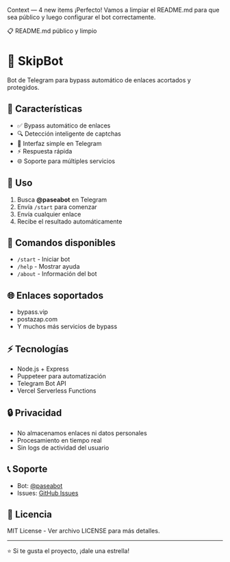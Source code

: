 


Context
— 4 new items
¡Perfecto! Vamos a limpiar el README.md para que sea público y luego configurar el bot correctamente.

📋 README.md público y limpio
# 🤖 SkipBot

Bot de Telegram para bypass automático de enlaces acortados y protegidos.

## 🚀 Características

- ✅ Bypass automático de enlaces
- 🔍 Detección inteligente de captchas
- 📱 Interfaz simple en Telegram
- ⚡ Respuesta rápida
- 🌐 Soporte para múltiples servicios

## 📱 Uso

1. Busca **@paseabot** en Telegram
2. Envía `/start` para comenzar
3. Envía cualquier enlace
4. Recibe el resultado automáticamente

## 🔧 Comandos disponibles

- `/start` - Iniciar bot
- `/help` - Mostrar ayuda
- `/about` - Información del bot

## 🌐 Enlaces soportados

- bypass.vip
- postazap.com
- Y muchos más servicios de bypass

## ⚡ Tecnologías

- Node.js + Express
- Puppeteer para automatización
- Telegram Bot API
- Vercel Serverless Functions

## 🔒 Privacidad

- No almacenamos enlaces ni datos personales
- Procesamiento en tiempo real
- Sin logs de actividad del usuario

## 📞 Soporte

- Bot: [@paseabot](https://t.me/paseabot)
- Issues: [GitHub Issues](https://github.com/casticasticasti/skipbot/issues)

## 📄 Licencia

MIT License - Ver archivo LICENSE para más detalles.

---

⭐ Si te gusta el proyecto, ¡dale una estrella!